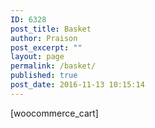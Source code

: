 ```yaml
---
ID: 6328
post_title: Basket
author: Praison
post_excerpt: ""
layout: page
permalink: /basket/
published: true
post_date: 2016-11-13 10:15:14
---
```

[woocommerce_cart]